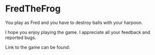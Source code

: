 # FredTheFrog
You play as Fred and you have to destroy balls with your harpoon.

I hope you enjoy playing the game. I appreciate all your feedback and reported bugs.

Link to the game can be found:
